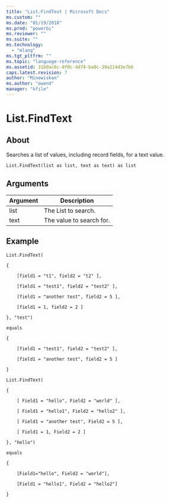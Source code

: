```yaml
---
title: "List.FindText | Microsoft Docs"
ms.custom: ""
ms.date: "01/19/2018"
ms.prod: "powerbi"
ms.reviewer: ""
ms.suite: ""
ms.technology: 
  - "mlang"
ms.tgt_pltfrm: ""
ms.topic: "language-reference"
ms.assetid: 31b0ac6c-0f0c-4d74-ba0c-39a214d3e7b6
caps.latest.revision: 7
author: "Minewiskan"
ms.author: "owend"
manager: "kfile"
---
```

# List.FindText

  
## About  
Searches a list of values, including record fields, for a text value.  
  
```  
List.FindText(list as list, text as text) as list  
```  
  
## Arguments  
  
|Argument|Description|  
|------------|---------------|  
|list|The List to search.|  
|text|The value to search for.|  
  
## Example  
  
```  
List.FindText(  
  
{  
  
    [field1 = "t1", field2 = "t2" ],  
  
    [field1 = "test1", field2 = "test2" ],  
  
    [field1 = "another test", field2 = 5 ],  
  
    [field1 = 1, field2 = 2 ]  
  
}, "test")  
  
equals  
  
{  
  
    [field1 = "test1", field2 = "test2" ],  
  
    [field1 = "another test", field2 = 5 ]  
  
}  
  
List.FindText(  
  
{  
  
    [ Field1 = "hello", Field2 = "world" ],  
  
    [ Field1 = "hello1", Field2 = "hello2" ],  
  
    [ Field1 = "another test", Field2 = 5 ],  
  
    [ Field1 = 1, Field2 = 2 ]  
  
}, "hello")  
  
equals  
  
{  
  
    [Field1="hello", Field2 = "world"],  
  
    [Field1 = "hello1", Field2 = "hello2"]  
  
}  
```  
